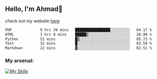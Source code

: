 
## Hello, I'm Ahmad👋

check out my website [here](https://ahmadalwi.com/)

<!--START_SECTION:waka-->

```txt
PHP             9 hrs 39 mins   ████████████████░░░░░░░░░   64.17 %
HTML            3 hrs 8 mins    █████▒░░░░░░░░░░░░░░░░░░░   20.90 %
Python          51 mins         █▒░░░░░░░░░░░░░░░░░░░░░░░   05.73 %
Text            32 mins         █░░░░░░░░░░░░░░░░░░░░░░░░   03.59 %
Markdown        22 mins         ▓░░░░░░░░░░░░░░░░░░░░░░░░   02.51 %
```

<!--END_SECTION:waka-->

### My arsenal:

[![My Skills](https://skillicons.dev/icons?i=js,ts,py,go,react,nextjs,svelte,nodejs,django,tailwind,html,css,sass,firebase,mongodb,postgres,mysql,redis,git,github,docker,vscode,figma,godot)](https://skillicons.dev)
